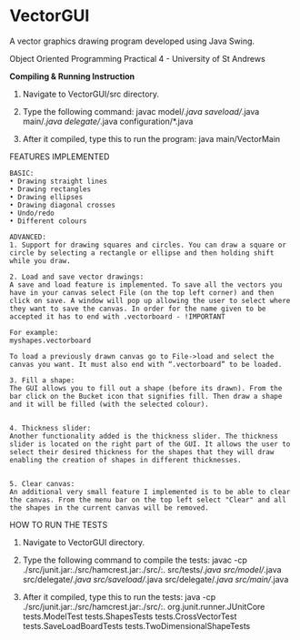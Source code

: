 # VectorGUI
 A vector graphics drawing program developed using Java Swing.
 
 Object Oriented Programming Practical 4 - University of St Andrews
 
 **Compiling & Running Instruction**
 
 1. Navigate to VectorGUI/src directory.

2. Type the following command:
javac model/*.java saveload/*.java  main/*.java delegate/*.java configuration/*.java

3. After it compiled, type this to run the program:
java main/VectorMain
 
 
 
 FEATURES IMPLEMENTED

	BASIC:
	• Drawing straight lines
	• Drawing rectangles
	• Drawing ellipses
	• Drawing diagonal crosses 
	• Undo/redo
	• Different colours

	ADVANCED:
	1. Support for drawing squares and circles. You can draw a square or circle by selecting a rectangle or ellipse and then holding shift while you draw.

	2. Load and save vector drawings:
	A save and load feature is implemented. To save all the vectors you have in your canvas select File (on the top left corner) and then click on save. A window will pop up allowing the user to select where they want to save the canvas. In order for the name given to be accepted it has to end with .vectorboard - !IMPORTANT

	For example: 
	myshapes.vectorboard

	To load a previously drawn canvas go to File->load and select the canvas you want. It must also end with “.vectorboard” to be loaded.

	3. Fill a shape:
	The GUI allows you to fill out a shape (before its drawn). From the bar click on the Bucket icon that signifies fill. Then draw a shape and it will be filled (with the selected colour).


	4. Thickness slider:
	Another functionality added is the thickness slider. The thickness slider is located on the right part of the GUI. It allows the user to select their desired thickness for the shapes that they will draw enabling the creation of shapes in different thicknesses.


	5. Clear canvas:
	An additional very small feature I implemented is to be able to clear the canvas. From the menu bar on the top left select "Clear" and all the shapes in the current canvas will be removed.

HOW TO RUN THE TESTS

1. Navigate to VectorGUI directory.

2. Type the following command to compile the tests:
javac -cp ./src/junit.jar:./src/hamcrest.jar:./src/:. src/tests/*.java  src/model/*.java  src/delegate/*.java  src/saveload/*.java  src/delegate/*.java src/main/*.java

3. After it compiled, type this to run the tests:
java -cp ./src/junit.jar:./src/hamcrest.jar:./src/:. org.junit.runner.JUnitCore tests.ModelTest tests.ShapesTests tests.CrossVectorTest tests.SaveLoadBoardTests tests.TwoDimensionalShapeTests
